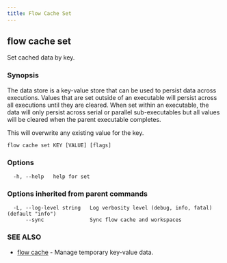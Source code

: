 ```yaml
---
title: Flow Cache Set
---
```


## flow cache set

Set cached data by key.

### Synopsis

The data store is a key-value store that can be used to persist data across executions. Values that are set outside of an executable will persist across all executions until they are cleared. When set within an executable, the data will only persist across serial or parallel sub-executables but all values will be cleared when the parent executable completes.

This will overwrite any existing value for the key.

```
flow cache set KEY [VALUE] [flags]
```

### Options

```
  -h, --help   help for set
```

### Options inherited from parent commands

```
  -L, --log-level string   Log verbosity level (debug, info, fatal) (default "info")
      --sync               Sync flow cache and workspaces
```

### SEE ALSO

* [flow cache](flow_cache.md)	 - Manage temporary key-value data.

